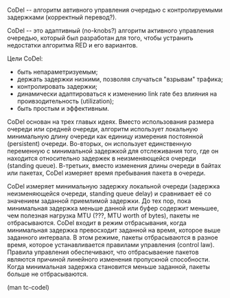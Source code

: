 CoDel -- алгоритм автивного управления очередью с контролируемыми задержками (корректный перевод?).

CoDel -- это адаптивный (no-knobs?) алгоритм активного управления очередью,
который был разработан для того, чтобы устранить недостатки алгоритма RED и его
вариантов.

Цели CoDel:
* быть непараметризуемым;
* держать задержки низкими, позволяя случаться "взрывам" трафика;
* контролировать задержки;
* динамически адаптироваться к изменению link rate без влияния на проивзодительность (utilization);
* быть простым и эффективным.

CoDel основан на трех главых идеях. Вместо использования размера очереди
или средней очереди, алгоритм использует локальную минимальную длину очереди
как единицу измерения постоянной (persistent) очереди. Во-вторых,
он использует единственную переменную с минимальной задержкой для
отслеживания того, где он находится относительно задержек в неизменяющейся
очереди (standing queue). В-третьих, вместо изменения длины очереди в байтах или пакетах, CoDel
измеряет время пребывания пакета в очереди. 

CoDel измеряет минимальную задержку локальной очереди (задержка неизменяющейся очереди,
standing queue delay) и сравнивает её со значением заданной приемлимой задержки.
До тех пор, пока минимальная задержка меньше данной или буфер содержит меньшее, чем
полезная нагрузка MTU (???, MTU worth of bytes), пакеты не отбрасываются. CoDel
входит в режим отбрасывания, когда минимальная задержка превосходит заданной на время,
которое выше заданного интервала. В этом режиме, пакеты отбрасываются в разное
время, которое устанавливается правилами управления (control law). Правила управления
обеспечивают, что отбрасываение пакетов являются причиной линейного изменения
пропускной способности. Когда минимальная задержка становится меньше заданной, пакеты
больше не отбрасываются.

(man tc-codel)
